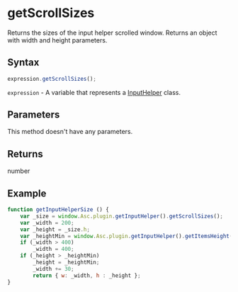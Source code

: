 # getScrollSizes

Returns the sizes of the input helper scrolled window. Returns an object with width and height parameters.

## Syntax

```javascript
expression.getScrollSizes();
```

`expression` - A variable that represents a [InputHelper](../InputHelper.md) class.

## Parameters

This method doesn't have any parameters.

## Returns

number

## Example

```javascript editor-xlsx
function getInputHelperSize () {
    var _size = window.Asc.plugin.getInputHelper().getScrollSizes();
    var _width = 200;
    var _height = _size.h;
    var _heightMin = window.Asc.plugin.getInputHelper().getItemsHeight(Math.min(5, window.Asc.plugin.getInputHelper().getItems().length));
    if (_width > 400)
        _width = 400;
    if (_height > _heightMin)
        _height = _heightMin;
        _width += 30;
        return { w: _width, h : _height };
}
```

